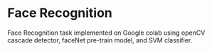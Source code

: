 # Face Recognition
Face Recognition task implemented on Google colab using openCV cascade detector, faceNet pre-train model, and SVM classifier.
